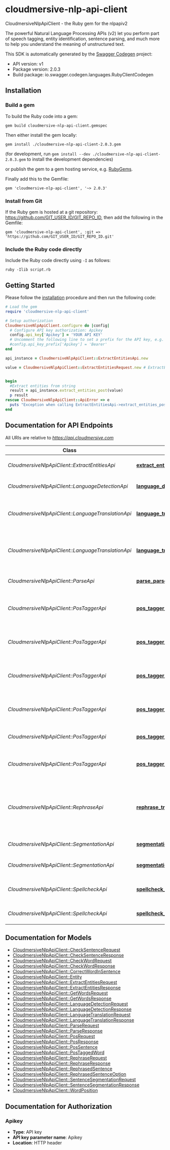 # cloudmersive-nlp-api-client

CloudmersiveNlpApiClient - the Ruby gem for the nlpapiv2

The powerful Natural Language Processing APIs (v2) let you perform part of speech tagging, entity identification, sentence parsing, and much more to help you understand the meaning of unstructured text.

This SDK is automatically generated by the [Swagger Codegen](https://github.com/swagger-api/swagger-codegen) project:

- API version: v1
- Package version: 2.0.3
- Build package: io.swagger.codegen.languages.RubyClientCodegen

## Installation

### Build a gem

To build the Ruby code into a gem:

```shell
gem build cloudmersive-nlp-api-client.gemspec
```

Then either install the gem locally:

```shell
gem install ./cloudmersive-nlp-api-client-2.0.3.gem
```
(for development, run `gem install --dev ./cloudmersive-nlp-api-client-2.0.3.gem` to install the development dependencies)

or publish the gem to a gem hosting service, e.g. [RubyGems](https://rubygems.org/).

Finally add this to the Gemfile:

    gem 'cloudmersive-nlp-api-client', '~> 2.0.3'

### Install from Git

If the Ruby gem is hosted at a git repository: https://github.com/GIT_USER_ID/GIT_REPO_ID, then add the following in the Gemfile:

    gem 'cloudmersive-nlp-api-client', :git => 'https://github.com/GIT_USER_ID/GIT_REPO_ID.git'

### Include the Ruby code directly

Include the Ruby code directly using `-I` as follows:

```shell
ruby -Ilib script.rb
```

## Getting Started

Please follow the [installation](#installation) procedure and then run the following code:
```ruby
# Load the gem
require 'cloudmersive-nlp-api-client'

# Setup authorization
CloudmersiveNlpApiClient.configure do |config|
  # Configure API key authorization: Apikey
  config.api_key['Apikey'] = 'YOUR API KEY'
  # Uncomment the following line to set a prefix for the API key, e.g. 'Bearer' (defaults to nil)
  #config.api_key_prefix['Apikey'] = 'Bearer'
end

api_instance = CloudmersiveNlpApiClient::ExtractEntitiesApi.new

value = CloudmersiveNlpApiClient::ExtractEntitiesRequest.new # ExtractEntitiesRequest | Input string


begin
  #Extract entities from string
  result = api_instance.extract_entities_post(value)
  p result
rescue CloudmersiveNlpApiClient::ApiError => e
  puts "Exception when calling ExtractEntitiesApi->extract_entities_post: #{e}"
end

```

## Documentation for API Endpoints

All URIs are relative to *https://api.cloudmersive.com*

Class | Method | HTTP request | Description
------------ | ------------- | ------------- | -------------
*CloudmersiveNlpApiClient::ExtractEntitiesApi* | [**extract_entities_post**](docs/ExtractEntitiesApi.md#extract_entities_post) | **POST** /nlp-v2/extract-entities | Extract entities from string
*CloudmersiveNlpApiClient::LanguageDetectionApi* | [**language_detection_get_language**](docs/LanguageDetectionApi.md#language_detection_get_language) | **POST** /nlp-v2/language/detect | Detect language of text
*CloudmersiveNlpApiClient::LanguageTranslationApi* | [**language_translation_translate_deu_to_eng**](docs/LanguageTranslationApi.md#language_translation_translate_deu_to_eng) | **POST** /nlp-v2/translate/language/deu/to/eng | Translate German to English text with Deep Learning AI
*CloudmersiveNlpApiClient::LanguageTranslationApi* | [**language_translation_translate_eng_to_deu**](docs/LanguageTranslationApi.md#language_translation_translate_eng_to_deu) | **POST** /nlp-v2/translate/language/eng/to/deu | Translate English to German text with Deep Learning AI
*CloudmersiveNlpApiClient::ParseApi* | [**parse_parse_string**](docs/ParseApi.md#parse_parse_string) | **POST** /nlp-v2/parse/tree | Parse string to syntax tree
*CloudmersiveNlpApiClient::PosTaggerApi* | [**pos_tagger_tag_adjectives**](docs/PosTaggerApi.md#pos_tagger_tag_adjectives) | **POST** /nlp-v2/pos/tag/adjectives | Part-of-speech tag a string, filter to adjectives
*CloudmersiveNlpApiClient::PosTaggerApi* | [**pos_tagger_tag_adverbs**](docs/PosTaggerApi.md#pos_tagger_tag_adverbs) | **POST** /nlp-v2/pos/tag/adverbs | Part-of-speech tag a string, filter to adverbs
*CloudmersiveNlpApiClient::PosTaggerApi* | [**pos_tagger_tag_nouns**](docs/PosTaggerApi.md#pos_tagger_tag_nouns) | **POST** /nlp-v2/pos/tag/nouns | Part-of-speech tag a string, filter to nouns
*CloudmersiveNlpApiClient::PosTaggerApi* | [**pos_tagger_tag_pronouns**](docs/PosTaggerApi.md#pos_tagger_tag_pronouns) | **POST** /nlp-v2/pos/tag/pronouns | Part-of-speech tag a string, filter to pronouns
*CloudmersiveNlpApiClient::PosTaggerApi* | [**pos_tagger_tag_sentence**](docs/PosTaggerApi.md#pos_tagger_tag_sentence) | **POST** /nlp-v2/pos/tag/sentence | Part-of-speech tag a string
*CloudmersiveNlpApiClient::PosTaggerApi* | [**pos_tagger_tag_verbs**](docs/PosTaggerApi.md#pos_tagger_tag_verbs) | **POST** /nlp-v2/pos/tag/verbs | Part-of-speech tag a string, filter to verbs
*CloudmersiveNlpApiClient::RephraseApi* | [**rephrase_translate_deu_to_eng**](docs/RephraseApi.md#rephrase_translate_deu_to_eng) | **POST** /nlp-v2/rephrase/rephrase/eng/by-sentence | Rephrase, paraphrase English text sentence-by-sentence using Deep Learning AI
*CloudmersiveNlpApiClient::SegmentationApi* | [**segmentation_get_sentences**](docs/SegmentationApi.md#segmentation_get_sentences) | **POST** /nlp-v2/segmentation/sentences | Extract sentences from string
*CloudmersiveNlpApiClient::SegmentationApi* | [**segmentation_get_words**](docs/SegmentationApi.md#segmentation_get_words) | **POST** /nlp-v2/segmentation/words | Get words in input string
*CloudmersiveNlpApiClient::SpellcheckApi* | [**spellcheck_check_sentence**](docs/SpellcheckApi.md#spellcheck_check_sentence) | **POST** /nlp-v2/spellcheck/check/sentence | Check if sentence is spelled correctly
*CloudmersiveNlpApiClient::SpellcheckApi* | [**spellcheck_correct_json**](docs/SpellcheckApi.md#spellcheck_correct_json) | **POST** /nlp-v2/spellcheck/check/word | Find spelling corrections


## Documentation for Models

 - [CloudmersiveNlpApiClient::CheckSentenceRequest](docs/CheckSentenceRequest.md)
 - [CloudmersiveNlpApiClient::CheckSentenceResponse](docs/CheckSentenceResponse.md)
 - [CloudmersiveNlpApiClient::CheckWordRequest](docs/CheckWordRequest.md)
 - [CloudmersiveNlpApiClient::CheckWordResponse](docs/CheckWordResponse.md)
 - [CloudmersiveNlpApiClient::CorrectWordInSentence](docs/CorrectWordInSentence.md)
 - [CloudmersiveNlpApiClient::Entity](docs/Entity.md)
 - [CloudmersiveNlpApiClient::ExtractEntitiesRequest](docs/ExtractEntitiesRequest.md)
 - [CloudmersiveNlpApiClient::ExtractEntitiesResponse](docs/ExtractEntitiesResponse.md)
 - [CloudmersiveNlpApiClient::GetWordsRequest](docs/GetWordsRequest.md)
 - [CloudmersiveNlpApiClient::GetWordsResponse](docs/GetWordsResponse.md)
 - [CloudmersiveNlpApiClient::LanguageDetectionRequest](docs/LanguageDetectionRequest.md)
 - [CloudmersiveNlpApiClient::LanguageDetectionResponse](docs/LanguageDetectionResponse.md)
 - [CloudmersiveNlpApiClient::LanguageTranslationRequest](docs/LanguageTranslationRequest.md)
 - [CloudmersiveNlpApiClient::LanguageTranslationResponse](docs/LanguageTranslationResponse.md)
 - [CloudmersiveNlpApiClient::ParseRequest](docs/ParseRequest.md)
 - [CloudmersiveNlpApiClient::ParseResponse](docs/ParseResponse.md)
 - [CloudmersiveNlpApiClient::PosRequest](docs/PosRequest.md)
 - [CloudmersiveNlpApiClient::PosResponse](docs/PosResponse.md)
 - [CloudmersiveNlpApiClient::PosSentence](docs/PosSentence.md)
 - [CloudmersiveNlpApiClient::PosTaggedWord](docs/PosTaggedWord.md)
 - [CloudmersiveNlpApiClient::RephraseRequest](docs/RephraseRequest.md)
 - [CloudmersiveNlpApiClient::RephraseResponse](docs/RephraseResponse.md)
 - [CloudmersiveNlpApiClient::RephrasedSentence](docs/RephrasedSentence.md)
 - [CloudmersiveNlpApiClient::RephrasedSentenceOption](docs/RephrasedSentenceOption.md)
 - [CloudmersiveNlpApiClient::SentenceSegmentationRequest](docs/SentenceSegmentationRequest.md)
 - [CloudmersiveNlpApiClient::SentenceSegmentationResponse](docs/SentenceSegmentationResponse.md)
 - [CloudmersiveNlpApiClient::WordPosition](docs/WordPosition.md)


## Documentation for Authorization


### Apikey

- **Type**: API key
- **API key parameter name**: Apikey
- **Location**: HTTP header

